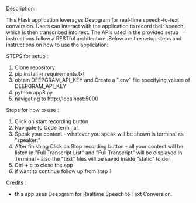 Description:

This Flask application leverages Deepgram for real-time speech-to-text conversion. Users can interact with the application to record their speech, which is then transcribed into text.
The APIs used in the provided setup instructions follow a RESTful architecture.
Below are the setup steps and instructions on how to use the application:

STEPS for setup :
1. Clone repository
2. pip install -r requirements.txt
3. obtain DEEPGRAM_API_KEY and Create a ".env" file specifying values of DEEPGRAM_API_KEY
4. python app8.py
5. navigating to http://localhost:5000

Steps for how to use :
1. Click on start recording button 
2. Navigate to Code terminal
3. Speak your content - whatever you speak will be shown is terminal as "speaker:"
4. After finishing Click on Stop recording button - all your content will be listed in "Full Transcript List" and "Full Transcript" will be displayed in Terminal - also the "text" files will be saved inside "static" folder
6. Ctrl + c  to close the app
7. if want to continue follow up from step 1

Credits :
* this app uses Deepgram for Realtime Speech to Text Conversion.
